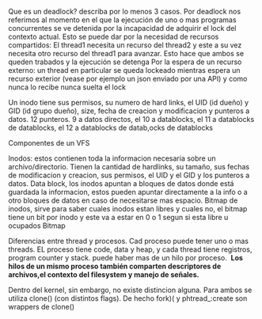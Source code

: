 Que es un deadlock? describa por lo menos 3 casos. 
Por deadlock nos referimos al momento en el que la ejecución de uno o mas programas concurrentes se ve detenida por la incapacidad de adquirir el lock del contexto actual.
Esto se puede dar por la necesidad de recursos compartidos: 
El thread1 necesita un recurso del thread2 y este a su vez necesita otro recurso del thread1 para avanzar. Esto hace que ambos se queden trabados y la ejecución se detenga
Por la espera de un recurso externo: un thread en particular se queda lockeado mientras espera un recurso exterior (vease por ejemplo un json enviado por una API) y como nunca lo recibe nunca suelta el lock


Un inodo tiene sus permisos, su numero de hard links, el UID (id dueño) y GID (id grupo dueño), size, fecha de creacion y modificacion y punteros a datos. 12 punteros. 9 a datos directos, el 10 a datablocks, el 11 a datablocks de datablocks, el 12 a datablocks de datab,ocks de datablocks



Componentes de un VFS

Inodos: estos contienen toda la informacion necesaria sobre un archivo/directorio. Tienen la cantidad de hardlinks, su tamaño, sus fechas de modificacion y creacion, sus permisos, el UID y el GID y los punteros a datos. 
Data block, los inodos apuntan a bloques de datos donde está guardada la informacion, estos pueden apuntar directamente a la info o a otro bloques de datos en caso de necesitarse mas espacio. 
Bitmap de inodos, sirve para saber cuales inodos estan libres y cuales no, el bitmap tiene un bit por inodo y este va a estar en 0 o 1 segun si esta libre u ocupados
Bitmap 


Diferencias entre thread y procesos.
Cad proceso puede tener uno o mas threads. EL proceso tiene code, data y heap, y cada thread tiene registros, program counter y stack. puede haber mas de un hilo por proceso.  **Los hilos de un mismo proceso también comparten descriptores de archivos,el contexto del filesystem y manejo de señales.**

Dentro del kernel, sin embargo, no existe distincion alguna. Para ambos se utiliza clone() (con distintos flags). De hecho fork)( y phtread_:create son wrappers de clone()